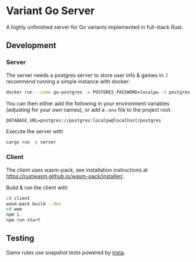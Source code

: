 # Variant Go Server

A highly unfinished server for Go variants implemented in full-stack Rust.

## Development

### Server

The server needs a postgres server to store user info & games in. I recommend running a simple instance with docker: 

``` sh
docker run --name go-postgres -e POSTGRES_PASSWORD=localpw -d postgres -p 127.0.0.1:5432:5432
```

You can then either add the following in your environment variables (adjusting for your own names), or add a `.env` file to the project root.

```
DATABASE_URL=postgres://postgres:localpw@localhost/postgres
```

Execute the server with

``` sh
cargo run -p server
```

### Client

The client uses wasm-pack, see installation instructions at <https://rustwasm.github.io/wasm-pack/installer/>.

Build & run the client with

``` sh
cd client
wasm-pack build --dev
cd www
npm i
npm run start
```

## Testing

Game rules use snapshot tests powered by [insta](https://docs.rs/insta/0.16.1/insta/).
